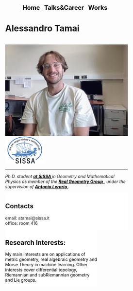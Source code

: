 


<!-- DEFINE THE STYLE OF THE WEBSITE MENU  -->

<head>
    <meta charset="UTF-8">
    <meta name="viewport" content="width=device-width, initial-scale=1.0">
    <title>Menu Example</title>
    <style>
        /* Optional: Some basic styling for demonstration */
        .menu-container {
            text-align: center; /* Center the menu */
        }
        nav ul {
            list-style-type: none;
            margin: 0;
            padding: 0;
            display: inline-block; /* Make the menu display inline-block */
        }
        nav li {
            display: inline;
            margin-right: 10px;
        }
        nav a {
            text-decoration: none;
            color: #000; /* Black text color */
            font-weight: bold;
            font-size: 20px; 
        }
    </style>
</head>
<body>

<div class="menu-container">
    <nav>
        <ul>
            <li><a href="https://aleetamai.github.io">Home</a></li>
            <li><a href="https://aleetamai.github.io/talks&carrer">Talks&Career</a></li>
            <li><a href="https://aleetamai.github.io/works">Works</a></li>
        </ul>
    </nav>
</div>
</body>

<!-- DEFINE THE SIDEBAR FOR THE PRESENTATION  -->

<head>
<meta name="viewport" content="width=device-width, initial-scale=1">
<style>
* {
  box-sizing: border-box;
}

/* Create two unequal columns that floats next to each other */
.column {
  float: left;
  padding: 10px;
  height: 180px; /* Should be removed. Only for demonstration */
}
.left {
  width: 25%;
}
.right {
  width: 75%;
}

/* Clear floats after the columns */
.row:after {
  content: "";
  display: table;
  clear: both;
}
</style>
</head>


<!------------------------------------------------------------------------------------------------  -->
<!--------------------------------------- Bulding Website ----------------------------------------  -->
<!------------------------------------------------------------------------------------------------  -->

<!-- TITLE AND PRESENTATION  -->

<h1>Alessandro Tamai</h1>


<br>

<img align="left" width="520" src="assets/myfoto2" />
<img src="assets/sissalogo.png" width="130" />

-------

​_Ph.D. student <a style="color:black;" href="https://math.sissa.it/users/alessandro-tamai"><b>at SISSA </b></a> in Geometry and Mathematical Physics as member of the <a style="color:black;" href="https://sites.google.com/view/realalgebraicgeometry/home"><b>Real Geometry Group </b></a>, under the supervision of <a style="color:black;" href="https://sites.google.com/view/lerario/home"><b>Antonio Lerario </b></a>._

<!-- CONTACTS AND INTERESTS  -->

<body>
<div class="row">
  <div class="column left" style="background-color:white;">
    <h2>Contacts</h2>
      <p>email:  atamai@sissa.it
      <br>
      office: room 416</p>
  </div>
  <div class="column right" style="background-color:white;">
    <h2 style="color:black;">Research Interests:</h2>
     <p style="color:black;" > My main interests are on applications of metric geometry, real algebraic geometry and Morse Theory in machine learning. Other interests cover differential topology, Riemannian and subRiemannian geometry and Lie groups.</p>
  </div>
</div>

</body>



<br>
<br>
<br>
<br>
<br>
<br>
<br>






